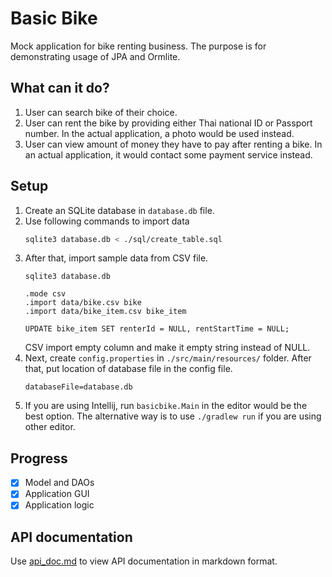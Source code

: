 # Basic Bike

Mock application for bike renting business. The purpose is for demonstrating usage of JPA and Ormlite.

## What can it do?
1. User can search bike of their choice.
2. User can rent the bike by providing either Thai national ID or Passport number. In the actual application, a photo would be used instead.
3. User can view amount of money they have to pay after renting a bike. In an actual application, it would contact some payment service instead.


## Setup
1. Create an SQLite database in `database.db` file.
2. Use following commands to import data
   ```bash
   sqlite3 database.db < ./sql/create_table.sql
   ```
3. After that, import sample data from CSV file.
   ```
   sqlite3 database.db
   
   .mode csv
   .import data/bike.csv bike
   .import data/bike_item.csv bike_item
   
   UPDATE bike_item SET renterId = NULL, rentStartTime = NULL;
   ```
   CSV import empty column and make it empty string instead of NULL.
4. Next, create `config.properties` in `./src/main/resources/` folder. 
   After that, put location of database file in the config file.
   ```properties
   databaseFile=database.db
   ```
5. If you are using Intellij, run `basicbike.Main` in the editor would be the best option.
   The alternative way is to use `./gradlew run` if you are using other editor.

## Progress
- [x] Model and DAOs
- [x] Application GUI
- [x] Application logic

## API documentation

Use [api_doc.md](api_doc.md) to view API documentation in markdown format.
